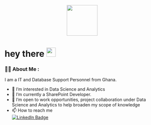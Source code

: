 <div id="header" align="center">
  <img src="https://media.giphy.com/media/M9gbBd9nbDrOTu1Mqx/giphy.gif" width="100"/>
</div>
<h1>
  hey there
  <img src="https://media.giphy.com/media/hvRJCLFzcasrR4ia7z/giphy.gif" width="30px"/>
</h1>


### :woman_technologist: About Me :
I am a IT and Database Support Personnel from Ghana.

- 👀 I’m interested in Data Science and Analytics
- 🌱 I’m currently a SharePoint Developer.
- 💞️ I’m open to work opportunities, project collaboration under Data Science and Analytics to help broaden my scope of knowledge
- 📫 How to reach me <div id="badges"> <a href="www.linkedin.com/in/rebecca-appiok"> <img src="https://img.shields.io/badge/LinkedIn-blue?style=for-the-badge&logo=linkedin&logoColor=white" alt="LinkedIn Badge"/></a></div>


<!---
rappiok/rappiok is a ✨ special ✨ repository because its `README.md` (this file) appears on your GitHub profile.
You can click the Preview link to take a look at your changes.
--->
